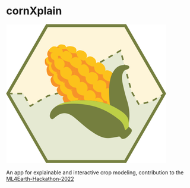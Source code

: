 # cornXplain

![cornXplainIcon](www/cornXplain_icon.svg?raw=true "Title")


An app for explainable and interactive crop modeling, contribution to the 
[ML4Earth-Hackathon-2022](https://github.com/zhu-xlab/ML4Earth-Hackathon-2022) 



